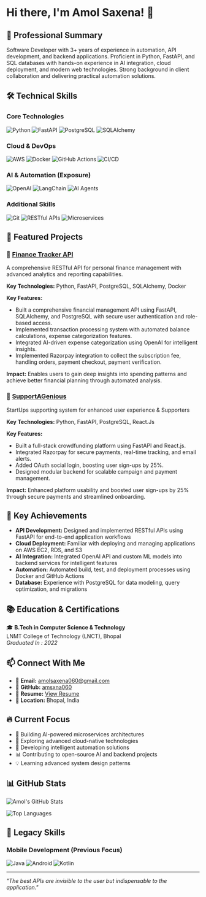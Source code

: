 # Hi there, I'm Amol Saxena! 👋

## 🚀 Professional Summary

Software Developer with 3+ years of experience in automation, API development, and backend applications. Proficient in Python, FastAPI, and SQL databases with hands-on experience in AI integration, cloud deployment, and modern web technologies. Strong background in client collaboration and delivering practical automation solutions.

## 🛠️ Technical Skills

### Core Technologies
![Python](https://img.shields.io/badge/Python-3776AB?style=for-the-badge&logo=python&logoColor=white)
![FastAPI](https://img.shields.io/badge/FastAPI-009688?style=for-the-badge&logo=fastapi&logoColor=white)
![PostgreSQL](https://img.shields.io/badge/PostgreSQL-316192?style=for-the-badge&logo=postgresql&logoColor=white)
![SQLAlchemy](https://img.shields.io/badge/SQLAlchemy-FCA121?style=for-the-badge&logo=sqlalchemy&logoColor=white)

### Cloud & DevOps
![AWS](https://img.shields.io/badge/AWS-FF9900?style=for-the-badge&logo=amazonaws&logoColor=white)
![Docker](https://img.shields.io/badge/Docker-2496ED?style=for-the-badge&logo=docker&logoColor=white)
![GitHub Actions](https://img.shields.io/badge/GitHub_Actions-2088FF?style=for-the-badge&logo=github-actions&logoColor=white)
![CI/CD](https://img.shields.io/badge/CI%2FCD-326CE5?style=for-the-badge&logo=kubernetes&logoColor=white)

### AI & Automation (Exposure)
![OpenAI](https://img.shields.io/badge/OpenAI-412991?style=for-the-badge&logo=openai&logoColor=white)
![LangChain](https://img.shields.io/badge/LangChain-121212?style=for-the-badge&logo=chainlink&logoColor=white)
![AI Agents](https://img.shields.io/badge/AI_Agents-FF6B6B?style=for-the-badge&logo=robot&logoColor=white)

### Additional Skills
![Git](https://img.shields.io/badge/Git-F05032?style=for-the-badge&logo=git&logoColor=white)
![RESTful APIs](https://img.shields.io/badge/REST-02569B?style=for-the-badge&logo=rest&logoColor=white)
![Microservices](https://img.shields.io/badge/Microservices-FF6B35?style=for-the-badge&logo=microservices&logoColor=white)

## 🌟 Featured Projects

### 🏦 [Finance Tracker API](https://github.com/amsxna060/finance-tracker-api)
A comprehensive RESTful API for personal finance management with advanced analytics and reporting capabilities.

**Key Technologies:** Python, FastAPI, PostgreSQL, SQLAlchemy, Docker

**Key Features:**

- Built a comprehensive financial management API using FastAPI, SQLAlchemy, and PostgreSQL with secure user authentication and role-based access.
- Implemented transaction processing system with automated balance calculations, expense categorization features.
- Integrated AI-driven expense categorization using OpenAI for intelligent insights.
- Implemented Razorpay integration to collect the subscription fee, handling orders, payment checkout, payment verification.

**Impact:** Enables users to gain deep insights into spending patterns and achieve better financial planning through automated analysis.

### 🤖 [SupportAGenious](https://github.com/amsxna060/SupportAGenious)
StartUps supporting system for enhanced user experience & Supporters

**Key Technologies:** Python, FastAPI, PostgreSQL, React.Js

**Key Features:**

- Built a full-stack crowdfunding platform using FastAPI and React.js.
- Integrated Razorpay for secure payments, real-time tracking, and email alerts.
- Added OAuth social login, boosting user sign-ups by 25%.
- Designed modular backend for scalable campaign and payment management.

**Impact:** Enhanced platform usability and boosted user sign-ups by 25% through secure payments and streamlined onboarding.

## 💼 Key Achievements

- **API Development:** Designed and implemented RESTful APIs using FastAPI for end-to-end application workflows
- **Cloud Deployment:** Familiar with deploying and managing applications on AWS EC2, RDS, and S3
- **AI Integration:** Integrated OpenAI API and custom ML models into backend services for intelligent features
- **Automation:** Automated build, test, and deployment processes using Docker and GitHub Actions
- **Database:** Experience with PostgreSQL for data modeling, query optimization, and migrations

## 📚 Education & Certifications

🎓 **B.Tech in Computer Science & Technology**  
LNMT College of Technology (LNCT), Bhopal  
*Graduated In : 2022*

## 📫 Connect With Me

- 📧 **Email:** [amolsaxena060@gmail.com](mailto:amolsaxena060@gmail.com)
- 🐙 **GitHub:** [amsxna060](https://github.com/amsxna060)
- 📄 **Resume:** [View Resume](https://github.com/amsxna060/amsxna060/blob/main/resume.pdf)
- 📍 **Location:** Bhopal, India

## 🔥 Current Focus

- 🌱 Building AI-powered microservices architectures
- 🚀 Exploring advanced cloud-native technologies
- 🤖 Developing intelligent automation solutions
- 📊 Contributing to open-source AI and backend projects
- 💡 Learning advanced system design patterns

## 📊 GitHub Stats

![Amol's GitHub Stats](https://github-readme-stats.vercel.app/api?username=amsxna060&show_icons=true&theme=radical)

![Top Languages](https://github-readme-stats.vercel.app/api/top-langs/?username=amsxna060&layout=compact&theme=radical&hide=java)

## 🎯 Legacy Skills

### Mobile Development (Previous Focus)
![Java](https://img.shields.io/badge/Java-ED8B00?style=flat&logo=java&logoColor=white)
![Android](https://img.shields.io/badge/Android-3DDC84?style=flat&logo=android&logoColor=white)
![Kotlin](https://img.shields.io/badge/Kotlin-0095D5?style=flat&logo=kotlin&logoColor=white)

---

*"The best APIs are invisible to the user but indispensable to the application."*
